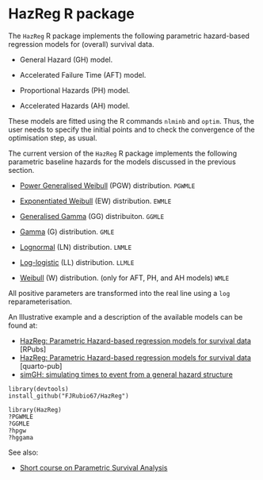 # HazReg R package

The `HazReg` R package implements the following parametric hazard-based regression models for (overall) survival data.

- General Hazard (GH) model.

- Accelerated Failure Time (AFT) model.

- Proportional Hazards (PH) model.

- Accelerated Hazards (AH) model.


These models are fitted using the R commands `nlminb` and `optim`. Thus, the user needs to specify the initial points and to check the convergence of the optimisation step, as usual.


The current version of the `HazReg` R package implements the following parametric baseline hazards for the models discussed in the previous section.

- [Power Generalised Weibull](http://rpubs.com/FJRubio/PGW) (PGW) distribution. `PGWMLE`
 
- [Exponentiated Weibull](http://rpubs.com/FJRubio/EWD) (EW) distribution. `EWMLE`
 
- [Generalised Gamma](http://rpubs.com/FJRubio/GG) (GG) distribuiton. `GGMLE`

- [Gamma](https://en.wikipedia.org/wiki/Gamma_distribution) (G) distribution. `GMLE`

- [Lognormal](https://en.wikipedia.org/wiki/Log-normal_distribution) (LN) distribution. `LNMLE`

- [Log-logistic](https://en.wikipedia.org/wiki/Log-logistic_distribution) (LL) distribution. `LLMLE`

- [Weibull](https://en.wikipedia.org/wiki/Weibull_distribution) (W) distribution. (only for AFT, PH, and AH models) `WMLE`


All positive parameters are transformed into the real line using a `log` reparameterisation.

An Illustrative example and a description of the available models can be found at:

- [HazReg: Parametric Hazard-based regression models for survival data](https://rpubs.com/FJRubio/HazReg) [RPubs]
- [HazReg: Parametric Hazard-based regression models for survival data](https://fjrubio.quarto.pub/hazreg/) [quarto-pub]
- [simGH: simulating times to event from a general hazard structure](https://rpubs.com/FJRubio/simGH)

```
library(devtools)
install_github("FJRubio67/HazReg")

library(HazReg)
?PGWMLE
?GGMLE
?hpgw
?hggama
```

See also: 
- [Short course on Parametric Survival Analysis
](https://github.com/FJRubio67/ShortCourseParamSurvival)
